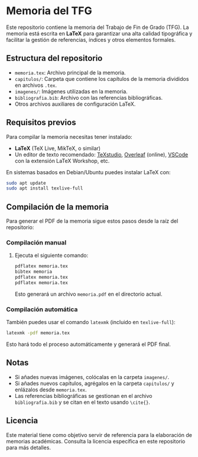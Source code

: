 # Memoria del TFG

Este repositorio contiene la memoria del Trabajo de Fin de Grado (TFG). La memoria está escrita en **LaTeX** para garantizar una alta calidad tipográfica y facilitar la gestión de referencias, índices y otros elementos formales.

## Estructura del repositorio

- `memoria.tex`: Archivo principal de la memoria.
- `capitulos/`: Carpeta que contiene los capítulos de la memoria divididos en archivos `.tex`.
- `imagenes/`: Imágenes utilizadas en la memoria.
- `bibliografia.bib`: Archivo con las referencias bibliográficas.
- Otros archivos auxiliares de configuración LaTeX.

## Requisitos previos

Para compilar la memoria necesitas tener instalado:

- **LaTeX** (TeX Live, MikTeX, o similar)
- Un editor de texto recomendado: [TeXstudio](https://www.texstudio.org/), [Overleaf](https://www.overleaf.com/) (online), [VSCode](https://code.visualstudio.com/) con la extensión LaTeX Workshop, etc.

En sistemas basados en Debian/Ubuntu puedes instalar LaTeX con:

```bash
sudo apt update
sudo apt install texlive-full
```

## Compilación de la memoria

Para generar el PDF de la memoria sigue estos pasos desde la raíz del repositorio:

### Compilación manual

1. Ejecuta el siguiente comando:

    ```bash
    pdflatex memoria.tex
    bibtex memoria
    pdflatex memoria.tex
    pdflatex memoria.tex
    ```

   Esto generará un archivo `memoria.pdf` en el directorio actual.

### Compilación automática

También puedes usar el comando `latexmk` (incluido en `texlive-full`):

```bash
latexmk -pdf memoria.tex
```

Esto hará todo el proceso automáticamente y generará el PDF final.

## Notas

- Si añades nuevas imágenes, colócalas en la carpeta `imagenes/`.
- Si añades nuevos capítulos, agrégalos en la carpeta `capitulos/` y enlázalos desde `memoria.tex`.
- Las referencias bibliográficas se gestionan en el archivo `bibliografia.bib` y se citan en el texto usando `\cite{}`.

## Licencia

Este material tiene como objetivo servir de referencia para la elaboración de memorias académicas. Consulta la licencia específica en este repositorio para más detalles.
